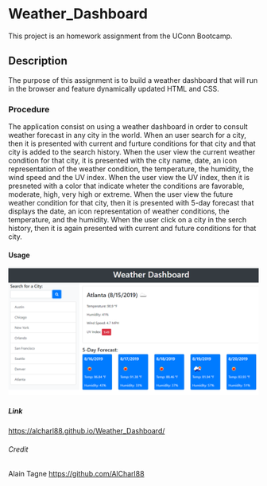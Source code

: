 # Weather_Dashboard

This project is an homework assignment from the UConn Bootcamp.

## Description
The purpose of this assignment is to build a weather dashboard that will run in the browser and feature dynamically updated HTML and CSS.

### Procedure

The application consist on using a weather dashboard in order to consult weather forecast in any city in the world. When an user search for a city, then it is presented with current and furture conditions for that city and that city is added to the search history. When the user view the current weather condition for that city, it is presented with the city name, date, an icon representation of the weather condition, the temperature, the humidity, the wind speed and the UV index. When the user view the UV index, then it is presneted with a color that indicate wheter the conditions are favorable, moderate, high, very high or extreme. When the user view the future weather condition for that city, then it is presented with 5-day forecast that displays the date, an icon representation of weather conditions, the temperature, and the humidity. When the user click on a city in the serch history, then it is again presented with current and future conditions for that city.

#### Usage
![Homework-Ddemo](assets/images/06-server-side-apis-homework-demo.png)


##### Link
https://alcharl88.github.io/Weather_Dashboard/

###### Credit
Alain Tagne
https://github.com/AlCharl88
